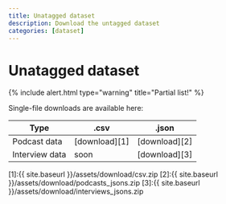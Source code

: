 ```yaml
---
title: Unatagged dataset
description: Download the untagged dataset
categories: [dataset]
---
```


# Unatagged dataset

{% include alert.html type="warning" title="Partial list!" %}


Single-file downloads are available here:


| Type             | .csv          | .json       |
| -----------      | -----------   | ----------- |
| Podcast data     | [download][1]     | [download][2]   |
| Interview data   | soon          | [download][3]   |

[1]:{{ site.baseurl }}/assets/download/csv.zip
[2]:{{ site.baseurl }}/assets/download/podcasts_jsons.zip
[3]:{{ site.baseurl }}/assets/download/interviews_jsons.zip
